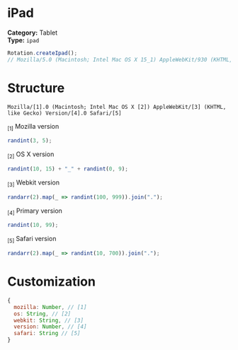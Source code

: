 # iPad
**Category:** Tablet <br>
**Type:** `ipad`

```javascript
Rotation.createIpad();
// Mozilla/5.0 (Macintosh; Intel Mac OS X 15_1) AppleWebKit/930 (KHTML, like Gecko) Version/94.0 Safari/554
```

# Structure
```
Mozilla/[1].0 (Macintosh; Intel Mac OS X [2]) AppleWebKit/[3] (KHTML, like Gecko) Version/[4].0 Safari/[5]
```

<sub>[1]</sub> Mozilla version <br>
```javascript
randint(3, 5);
```

<sub>[2]</sub> OS X version <br>
```javascript
randint(10, 15) + "_" + randint(0, 9);
```

<sub>[3]</sub> Webkit version <br>
```javascript
randarr(2).map(_ => randint(100, 999)).join(".");
```

<sub>[4]</sub> Primary version <br>
```javascript
randint(10, 99);
```

<sub>[5]</sub> Safari version <br>
```javascript
randarr(2).map(_ => randint(10, 700)).join(".");
```

# Customization
```javascript
{
  mozilla: Number, // [1]
  os: String, // [2]
  webkit: String, // [3]
  version: Number, // [4]
  safari: String // [5]
}
```